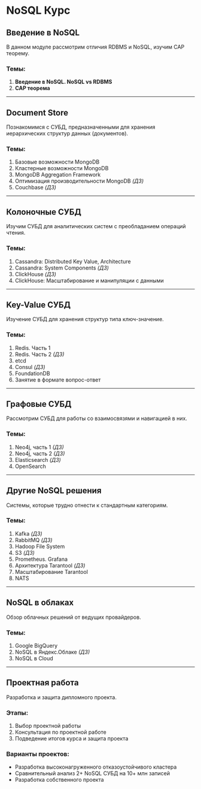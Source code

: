 # NoSQL Курс

## Введение в NoSQL
В данном модуле рассмотрим отличия RDBMS и NoSQL, изучим CAP теорему.

### Темы:
1. **Введение в NoSQL. NoSQL vs RDBMS**
2. **CAP теорема**

---

## Document Store
Познакомимся с СУБД, предназначенными для хранения иерархических структур данных (документов).

### Темы:
1. Базовые возможности MongoDB
2. Кластерные возможности MongoDB
3. MongoDB Aggregation Framework
4. Оптимизация производительности MongoDB *(ДЗ)*
5. Couchbase *(ДЗ)*

---

## Колоночные СУБД
Изучим СУБД для аналитических систем с преобладанием операций чтения.

### Темы:
1. Cassandra: Distributed Key Value, Architecture
2. Cassandra: System Components *(ДЗ)*
3. ClickHouse *(ДЗ)*
4. ClickHouse: Масштабирование и манипуляции с данными

---

## Key-Value СУБД
Изучение СУБД для хранения структур типа ключ-значение.

### Темы:
1. Redis. Часть 1
2. Redis. Часть 2 *(ДЗ)*
3. etcd
4. Consul *(ДЗ)*
5. FoundationDB
6. Занятие в формате вопрос-ответ

---

## Графовые СУБД
Рассмотрим СУБД для работы со взаимосвязями и навигацией в них.

### Темы:
1. Neo4j, часть 1 *(ДЗ)*
2. Neo4j, часть 2 *(ДЗ)*
3. Elasticsearch *(ДЗ)*
4. OpenSearch

---

## Другие NoSQL решения
Системы, которые трудно отнести к стандартным категориям.

### Темы:
1. Kafka *(ДЗ)*
2. RabbitMQ *(ДЗ)*
3. Hadoop File System
4. S3 *(ДЗ)*
5. Prometheus. Grafana
6. Архитектура Tarantool *(ДЗ)*
7. Масштабирование Tarantool
8. NATS

---

## NoSQL в облаках
Обзор облачных решений от ведущих провайдеров.

### Темы:
1. Google BigQuery
2. NoSQL в Яндекс.Облаке *(ДЗ)*
3. NoSQL в Cloud

---

## Проектная работа
Разработка и защита дипломного проекта.

### Этапы:
1. Выбор проектной работы
2. Консультация по проектной работе
3. Подведение итогов курса и защита проекта

### Варианты проектов:
- Разработка высоконагруженного отказоустойчивого кластера
- Сравнительный анализ 2+ NoSQL СУБД на 10+ млн записей
- Разработка собственного проекта

